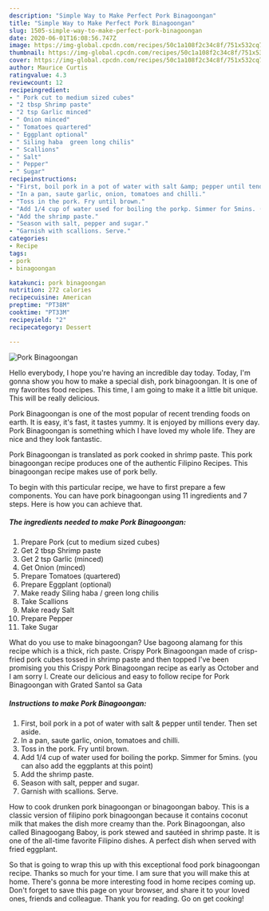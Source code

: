 ```yaml
---
description: "Simple Way to Make Perfect Pork Binagoongan"
title: "Simple Way to Make Perfect Pork Binagoongan"
slug: 1505-simple-way-to-make-perfect-pork-binagoongan
date: 2020-06-01T16:08:56.747Z
image: https://img-global.cpcdn.com/recipes/50c1a108f2c34c8f/751x532cq70/pork-binagoongan-recipe-main-photo.jpg
thumbnail: https://img-global.cpcdn.com/recipes/50c1a108f2c34c8f/751x532cq70/pork-binagoongan-recipe-main-photo.jpg
cover: https://img-global.cpcdn.com/recipes/50c1a108f2c34c8f/751x532cq70/pork-binagoongan-recipe-main-photo.jpg
author: Maurice Curtis
ratingvalue: 4.3
reviewcount: 12
recipeingredient:
- " Pork cut to medium sized cubes"
- "2 tbsp Shrimp paste"
- "2 tsp Garlic minced"
- " Onion minced"
- " Tomatoes quartered"
- " Eggplant optional"
- " Siling haba  green long chilis"
- " Scallions"
- " Salt"
- " Pepper"
- " Sugar"
recipeinstructions:
- "First, boil pork in a pot of water with salt &amp; pepper until tender. Then set aside."
- "In a pan, saute garlic, onion, tomatoes and chilli."
- "Toss in the pork. Fry until brown."
- "Add 1/4 cup of water used for boiling the porkp. Simmer for 5mins. (you can also add the eggplants at this point)"
- "Add the shrimp paste."
- "Season with salt, pepper and sugar."
- "Garnish with scallions. Serve."
categories:
- Recipe
tags:
- pork
- binagoongan

katakunci: pork binagoongan 
nutrition: 272 calories
recipecuisine: American
preptime: "PT38M"
cooktime: "PT33M"
recipeyield: "2"
recipecategory: Dessert

---
```



![Pork Binagoongan](https://img-global.cpcdn.com/recipes/50c1a108f2c34c8f/751x532cq70/pork-binagoongan-recipe-main-photo.jpg)

Hello everybody, I hope you're having an incredible day today. Today, I'm gonna show you how to make a special dish, pork binagoongan. It is one of my favorites food recipes. This time, I am going to make it a little bit unique. This will be really delicious.

Pork Binagoongan is one of the most popular of recent trending foods on earth. It is easy, it's fast, it tastes yummy. It is enjoyed by millions every day. Pork Binagoongan is something which I have loved my whole life. They are nice and they look fantastic.

Pork Binagoongan is translated as pork cooked in shrimp paste. This pork binagoongan recipe produces one of the authentic Filipino Recipes. This binagoongan recipe makes use of pork belly.


To begin with this particular recipe, we have to first prepare a few components. You can have pork binagoongan using 11 ingredients and 7 steps. Here is how you can achieve that.

<!--inarticleads1-->

##### The ingredients needed to make Pork Binagoongan:

1. Prepare  Pork (cut to medium sized cubes)
1. Get 2 tbsp Shrimp paste
1. Get 2 tsp Garlic (minced)
1. Get  Onion (minced)
1. Prepare  Tomatoes (quartered)
1. Prepare  Eggplant (optional)
1. Make ready  Siling haba / green long chilis
1. Take  Scallions
1. Make ready  Salt
1. Prepare  Pepper
1. Take  Sugar


What do you use to make binagoongan? Use bagoong alamang for this recipe which is a thick, rich paste. Crispy Pork Binagoongan made of crisp-fried pork cubes tossed in shrimp paste and then topped I&#39;ve been promising you this Crispy Pork Binagoongan recipe as early as October and I am sorry I. Create our delicious and easy to follow recipe for Pork Binagoongan with Grated Santol sa Gata 

<!--inarticleads2-->

##### Instructions to make Pork Binagoongan:

1. First, boil pork in a pot of water with salt &amp; pepper until tender. Then set aside.
1. In a pan, saute garlic, onion, tomatoes and chilli.
1. Toss in the pork. Fry until brown.
1. Add 1/4 cup of water used for boiling the porkp. Simmer for 5mins. (you can also add the eggplants at this point)
1. Add the shrimp paste.
1. Season with salt, pepper and sugar.
1. Garnish with scallions. Serve.


How to cook drunken pork binagoongan or binagoongan baboy. This is a classic version of filipino pork binagoongan because it contains coconut milk that makes the dish more creamy than the. Pork Binagoongan, also called Binagoogang Baboy, is pork stewed and sautéed in shrimp paste. It is one of the all-time favorite Filipino dishes. A perfect dish when served with fried eggplant. 

So that is going to wrap this up with this exceptional food pork binagoongan recipe. Thanks so much for your time. I am sure that you will make this at home. There's gonna be more interesting food in home recipes coming up. Don't forget to save this page on your browser, and share it to your loved ones, friends and colleague. Thank you for reading. Go on get cooking!
